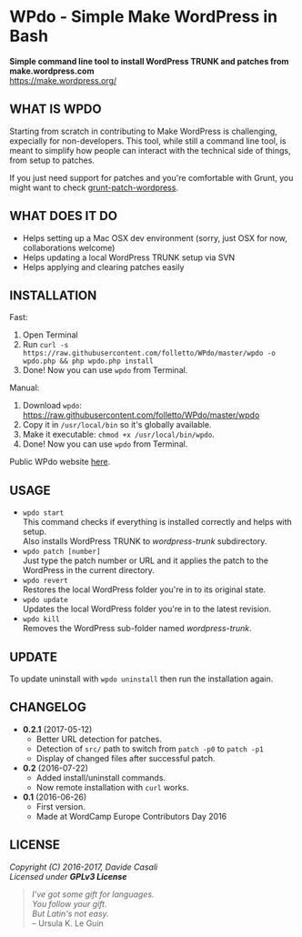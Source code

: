 WPdo - Simple Make WordPress in Bash
====================================

**Simple command line tool to install WordPress TRUNK and patches from make.wordpress.com**  
<https://make.wordpress.org/>


WHAT IS WPDO
------------

Starting from scratch in contributing to Make WordPress is challenging, expecially for non-developers.
This tool, while still a command line tool, is meant to simplify how people can interact with the technical side of things, from setup to patches.

If you just need support for patches and you're comfortable with Grunt, you might want to check [grunt-patch-wordpress](https://www.npmjs.com/package/grunt-patch-wordpress).

WHAT DOES IT DO
---------------

* Helps setting up a Mac OSX dev environment (sorry, just OSX for now, collaborations welcome)
* Helps updating a local WordPress TRUNK setup via SVN
* Helps applying and clearing patches easily


INSTALLATION
------------

Fast:

1. Open Terminal
2. Run `curl -s https://raw.githubusercontent.com/folletto/WPdo/master/wpdo -o wpdo.php && php wpdo.php install`
3. Done! Now you can use `wpdo` from Terminal.

Manual:

1. Download `wpdo`: https://raw.githubusercontent.com/folletto/WPdo/master/wpdo
2. Copy it in `/usr/local/bin` so it's globally available.
3. Make it executable: `chmod +x /usr/local/bin/wpdo`.
4. Done! Now you can use `wpdo` from Terminal.

Public WPdo website [here](https://folletto.github.io/WPdo/).

USAGE
-----

* `wpdo start`  
  This command checks if everything is installed correctly and helps with setup.  
  Also installs WordPress TRUNK to _wordpress-trunk_ subdirectory.
* `wpdo patch [number]`  
  Just type the patch number or URL and it applies the patch to the WordPress in the current directory.
* `wpdo revert`  
  Restores the local WordPress folder you're in to its original state.
* `wpdo update`  
  Updates the local WordPress folder you're in to the latest revision.
* `wpdo kill`  
  Removes the WordPress sub-folder named _wordpress-trunk_.

UPDATE
------

To update uninstall with `wpdo uninstall` then run the installation again.


CHANGELOG
---------

* **0.2.1** (2017-05-12)
  * Better URL detection for patches.
  * Detection of `src/` path to switch from `patch -p0` to `patch -p1`
  * Display of changed files after successful patch.
* **0.2** (2016-07-22)
  * Added install/uninstall commands.
  * Now remote installation with `curl` works.
* **0.1** (2016-06-26)
  * First version.
  * Made at WordCamp Europe Contributors Day 2016


LICENSE
-------

  _Copyright (C) 2016-2017, Davide Casali_  
  _Licensed under **GPLv3 License**_

> _I've got some gift for languages.  
  You follow your gift.  
  But Latin's not easy._  
  – Ursula K. Le Guin
